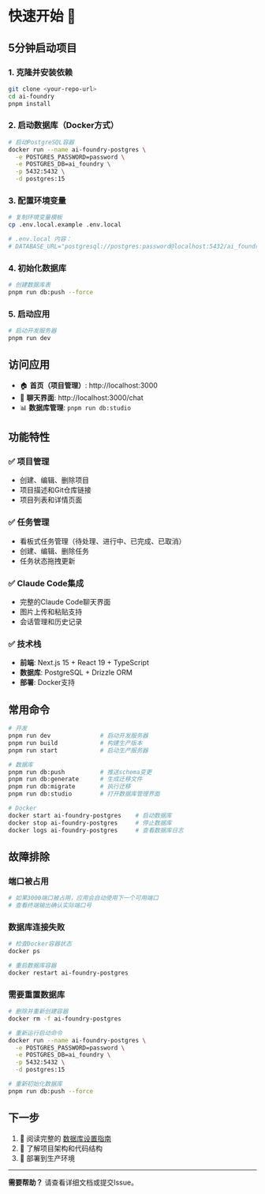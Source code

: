 # 快速开始 🚀

## 5分钟启动项目

### 1. 克隆并安装依赖

```bash
git clone <your-repo-url>
cd ai-foundry
pnpm install
```

### 2. 启动数据库（Docker方式）

```bash
# 启动PostgreSQL容器
docker run --name ai-foundry-postgres \
  -e POSTGRES_PASSWORD=password \
  -e POSTGRES_DB=ai_foundry \
  -p 5432:5432 \
  -d postgres:15
```

### 3. 配置环境变量

```bash
# 复制环境变量模板
cp .env.local.example .env.local

# .env.local 内容：
# DATABASE_URL="postgresql://postgres:password@localhost:5432/ai_foundry"
```

### 4. 初始化数据库

```bash
# 创建数据库表
pnpm run db:push --force
```

### 5. 启动应用

```bash
# 启动开发服务器
pnpm run dev
```

## 访问应用

- 🏠 **首页（项目管理）**: http://localhost:3000
- 💬 **聊天界面**: http://localhost:3000/chat
- 📊 **数据库管理**: `pnpm run db:studio`

## 功能特性

### ✅ 项目管理
- 创建、编辑、删除项目
- 项目描述和Git仓库链接
- 项目列表和详情页面

### ✅ 任务管理
- 看板式任务管理（待处理、进行中、已完成、已取消）
- 创建、编辑、删除任务
- 任务状态拖拽更新

### ✅ Claude Code集成
- 完整的Claude Code聊天界面
- 图片上传和粘贴支持
- 会话管理和历史记录

### ✅ 技术栈
- **前端**: Next.js 15 + React 19 + TypeScript
- **数据库**: PostgreSQL + Drizzle ORM
- **部署**: Docker支持

## 常用命令

```bash
# 开发
pnpm run dev              # 启动开发服务器
pnpm run build            # 构建生产版本
pnpm run start            # 启动生产服务器

# 数据库
pnpm run db:push          # 推送schema变更
pnpm run db:generate      # 生成迁移文件
pnpm run db:migrate       # 执行迁移
pnpm run db:studio        # 打开数据库管理界面

# Docker
docker start ai-foundry-postgres    # 启动数据库
docker stop ai-foundry-postgres     # 停止数据库
docker logs ai-foundry-postgres     # 查看数据库日志
```

## 故障排除

### 端口被占用
```bash
# 如果3000端口被占用，应用会自动使用下一个可用端口
# 查看终端输出确认实际端口号
```

### 数据库连接失败
```bash
# 检查Docker容器状态
docker ps

# 重启数据库容器
docker restart ai-foundry-postgres
```

### 需要重置数据库
```bash
# 删除并重新创建容器
docker rm -f ai-foundry-postgres

# 重新运行启动命令
docker run --name ai-foundry-postgres \
  -e POSTGRES_PASSWORD=password \
  -e POSTGRES_DB=ai_foundry \
  -p 5432:5432 \
  -d postgres:15

# 重新初始化数据库
pnpm run db:push --force
```

## 下一步

1. 📖 阅读完整的 [数据库设置指南](./database-setup.md)
2. 🔧 了解项目架构和代码结构
3. 🚢 部署到生产环境

---

**需要帮助？** 请查看详细文档或提交Issue。